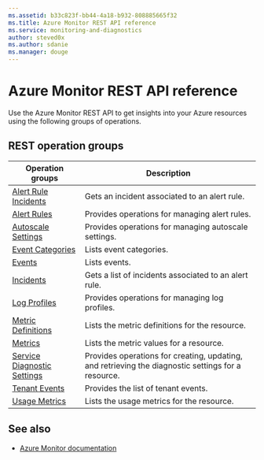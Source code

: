 ```yaml
---
ms.assetid: b33c823f-bb44-4a18-b932-808885665f32
ms.title: Azure Monitor REST API reference
ms.service: monitoring-and-diagnostics
author: steved0x
ms.author: sdanie
ms.manager: douge
---
```


# Azure Monitor REST API reference

Use the Azure Monitor REST API to get insights into your Azure resources using the following groups of operations.



## REST operation groups

| Operation groups                                                                | Description                                                                                        |
|---------------------------------------------------------------------------------|----------------------------------------------------------------------------------------------------|
| [Alert Rule Incidents](~/api-ref/monitor/alertruleincidents.json)               | Gets an incident associated to an alert rule.                                                      |
| [Alert Rules](~/api-ref/monitor/alertrules.json)                                | Provides operations for managing alert rules.                                                      |
| [Autoscale Settings](~/api-ref/monitor/autoscalesettings.json)                  | Provides operations for managing autoscale settings.                                               |
| [Event Categories](~/api-ref/monitor/eventcategories.json)                      | Lists event categories.                                                                            |
| [Events](~/api-ref/monitor/events.json)                                         | Lists events.                                                                                      |
| [Incidents](~/api-ref/monitor/incidents.json)                                   | Gets a list of incidents associated to an alert rule.                                              |
| [Log Profiles](~/api-ref/monitor/logprofiles.json)                              | Provides operations for managing log profiles.                                                     |
| [Metric Definitions](~/api-ref/monitor/metricdefinitions.json)                  | Lists the metric definitions for the resource.                                                     |
| [Metrics](~/api-ref/monitor/metrics.json)                                       | Lists the metric values for a resource.                                                            |
| [Service Diagnostic Settings](~/api-ref/monitor/servicediagnosticsettings.json) | Provides operations for creating, updating, and retrieving the diagnostic settings for a resource. |
| [Tenant Events](~/api-ref/monitor/tenantevents.json)                            | Provides the list of tenant events.                                                                |
| [Usage Metrics](~/api-ref/monitor/usagemetrics.json)                            | Lists the usage metrics for the resource.                                                          |

## See also

- [Azure Monitor documentation](https://review.docs.microsoft.com/azure/monitoring-and-diagnostics/)